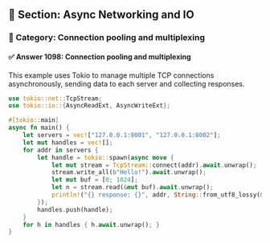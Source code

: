 ## 📘 Section: Async Networking and IO
### 🔹 Category: Connection pooling and multiplexing
#### ✅ Answer 1098: Connection pooling and multiplexing

This example uses Tokio to manage multiple TCP connections asynchronously, sending data to each server and collecting responses.

```rust
use tokio::net::TcpStream;
use tokio::io::{AsyncReadExt, AsyncWriteExt};

#[tokio::main]
async fn main() {
    let servers = vec!["127.0.0.1:8001", "127.0.0.1:8002"];
    let mut handles = vec![];
    for addr in servers {
        let handle = tokio::spawn(async move {
            let mut stream = TcpStream::connect(addr).await.unwrap();
            stream.write_all(b"Hello!").await.unwrap();
            let mut buf = [0; 1024];
            let n = stream.read(&mut buf).await.unwrap();
            println!("{} response: {}", addr, String::from_utf8_lossy(&buf[..n]));
        });
        handles.push(handle);
    }
    for h in handles { h.await.unwrap(); }
}
```
